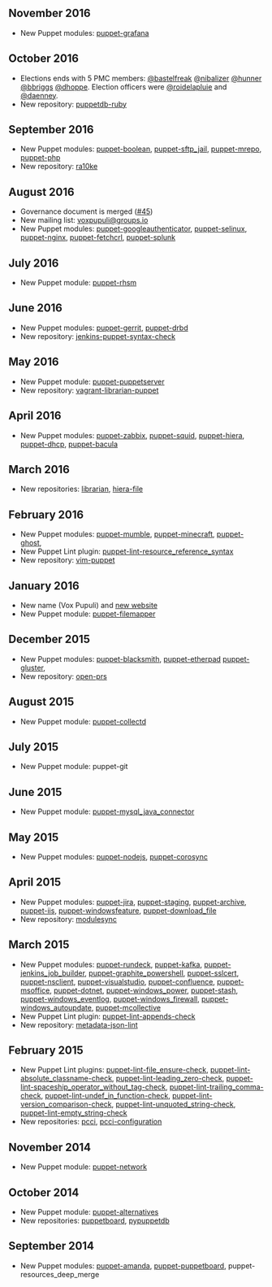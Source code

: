 ## November 2016

* New Puppet modules: [puppet-grafana][puppet-grafana]

## October 2016

* Elections ends with 5 PMC members: [@bastelfreak][bastelfreak] [@nibalizer][nibalizer] [@hunner][hunner] [@bbriggs][bbriggs]
  [@dhoppe][dhoppe]. Election officers were [@roidelapluie][roidelapluie] and [@daenney][daenney].
* New repository: [puppetdb-ruby][puppetdb-ruby]


## September 2016

* New Puppet modules: [puppet-boolean][puppet-boolean], [puppet-sftp_jail][puppet-sftp_jail], [puppet-mrepo][puppet-mrepo], [puppet-php][puppet-php]
* New repository: [ra10ke][ra10ke]


## August 2016

* Governance document is merged ([#45][issue45])
* New mailing list: [voxpupuli@groups.io][voxpupuli@groups.io]
* New Puppet modules: [puppet-googleauthenticator][puppet-googleauthenticator], [puppet-selinux][puppet-selinux], [puppet-nginx][puppet-nginx],
  [puppet-fetchcrl][puppet-fetchcrl], [puppet-splunk][puppet-splunk]

## July 2016

* New Puppet module: [puppet-rhsm][puppet-rhsm]


## June 2016

* New Puppet modules: [puppet-gerrit][puppet-gerrit], [puppet-drbd][puppet-drbd]
* New repository: [jenkins-puppet-syntax-check][jenkins-puppet-syntax-check]


## May 2016

* New Puppet module: [puppet-puppetserver][puppet-puppetserver]
* New repository: [vagrant-librarian-puppet][vagrant-librarian-puppet]


## April 2016

* New Puppet modules: [puppet-zabbix][puppet-zabbix], [puppet-squid][puppet-squid], [puppet-hiera][puppet-hiera],
  [puppet-dhcp][puppet-dhcp], [puppet-bacula][puppet-bacula]


## March 2016

* New repositories: [librarian][librarian], [hiera-file][hiera-file]


## February 2016

* New Puppet modules: [puppet-mumble][puppet-mumble], [puppet-minecraft][puppet-minecraft], [puppet-ghost][puppet-ghost],
* New Puppet Lint plugin: [puppet-lint-resource_reference_syntax][puppet-lint-resource_reference_syntax]
* New repository: [vim-puppet][vim-puppet]


## January 2016

* New name (Vox Pupuli) and [new website][voxpupuli.org]
* New Puppet module: [puppet-filemapper][puppet-filemapper]


## December 2015

* New Puppet modules: [puppet-blacksmith][puppet-blacksmith], [puppet-etherpad][puppet-etherpad]
  [puppet-gluster][puppet-gluster],
* New repository: [open-prs][open-prs]


## August 2015

* New Puppet module: [puppet-collectd][puppet-collectd]


## July 2015

* New Puppet module: puppet-git


## June 2015

* New Puppet module: [puppet-mysql_java_connector][puppet-mysql_java_connector]


## May 2015

* New Puppet modules: [puppet-nodejs][puppet-nodejs], [puppet-corosync][puppet-corosync]


## April 2015

* New Puppet modules: [puppet-jira][puppet-jira], [puppet-staging][puppet-staging], [puppet-archive][puppet-archive], [puppet-iis][puppet-iis],
  [puppet-windowsfeature][puppet-windowsfeature], [puppet-download_file][puppet-download_file]
* New repository: [modulesync][modulesync]


## March 2015

* New Puppet modules: [puppet-rundeck][puppet-rundeck], [puppet-kafka][puppet-kafka], [puppet-jenkins_job_builder][puppet-jenkins_job_builder],
  [puppet-graphite_powershell][puppet-graphite_powershell], [puppet-sslcert][puppet-sslcert], [puppet-nsclient][puppet-nsclient],
  [puppet-visualstudio][puppet-visualstudio], [puppet-confluence][puppet-confluence], [puppet-msoffice][puppet-msoffice], [puppet-dotnet][puppet-dotnet],
  [puppet-windows_power][puppet-windows_power], [puppet-stash][puppet-stash], [puppet-windows_eventlog][puppet-windows_eventlog],
  [puppet-windows_firewall][puppet-windows_firewall], [puppet-windows_autoupdate][puppet-windows_autoupdate], [puppet-mcollective][puppet-mcollective]
* New Puppet Lint plugin: [puppet-lint-appends-check][puppet-lint-appends-check]
* New repository: [metadata-json-lint][metadata-json-lint]


## February 2015

* New Puppet Lint plugins: [puppet-lint-file_ensure-check][puppet-lint-file_ensure-check],
  [puppet-lint-absolute_classname-check][puppet-lint-absolute_classname-check], [puppet-lint-leading_zero-check][puppet-lint-leading_zero-check],
  [puppet-lint-spaceship_operator_without_tag-check][puppet-lint-spaceship_operator_without_tag-check],
  [puppet-lint-trailing_comma-check][puppet-lint-trailing_comma-check], [puppet-lint-undef_in_function-check][puppet-lint-undef_in_function-check],
  [puppet-lint-version_comparison-check][puppet-lint-version_comparison-check], [puppet-lint-unquoted_string-check][puppet-lint-unquoted_string-check],
  [puppet-lint-empty_string-check][puppet-lint-empty_string-check]
* New repositories: [pcci][pcci], [pcci-configuration][pcci-configuration]


## November 2014

* New Puppet module: [puppet-network][puppet-network]


## October 2014

* New Puppet module: [puppet-alternatives][puppet-alternatives]
* New repositories: [puppetboard][puppetboard], [pypuppetdb][pypuppetdb]


## September 2014

* New Puppet modules: [puppet-amanda][puppet-amanda], [puppet-puppetboard][puppet-puppetboard],
  puppet-resources_deep_merge

<!-- Links -->

[bastelfreak]:https://github.com/bastelfreak
[bbriggs]:https://github.com/bbriggs
[daenney]:https://github.com/daenney
[dhoppe]:https://github.com/dhoppe
[hiera-file]:https://github.com/voxpupuli/hiera-file
[hunner]:https://github.com/hunner
[issue45]:https://github.com/voxpupuli/plumbing/pull/45
[jenkins-puppet-syntax-check]:https://github.com/voxpupuli/jenkins-puppet-syntax-check
[librarian]:https://github.com/voxpupuli/librarian
[metadata-json-lint]:https://github.com/voxpupuli/metadata-json-lint
[modulesync]:https://github.com/voxpupuli/modulesync
[nibalizer]:https://github.com/nibalizer
[open-prs]:https://github.com/voxpupuli/open-prs
[pcci-configuration]:https://github.com/voxpupuli/pcci-configuration
[pcci]:https://github.com/voxpupuli/pcci
[puppet-alternatives]:https://github.com/voxpupuli/puppet-alternatives
[puppet-amanda]:https://github.com/voxpupuli/puppet-amanda
[puppet-archive]:https://github.com/voxpupuli/puppet-archive
[puppet-bacula]:https://github.com/voxpupuli/puppet-bacula
[puppet-blacksmith]:https://github.com/voxpupuli/puppet-blacksmith
[puppet-boolean]:https://github.com/voxpupuli/puppet-boolean
[puppet-collectd]:https://github.com/voxpupuli/puppet-collectd
[puppet-confluence]:https://github.com/voxpupuli/puppet-confluence
[puppet-corosync]:https://github.com/voxpupuli/puppet-corosync
[puppet-dhcp]:https://github.com/voxpupuli/puppet-dhcp
[puppet-dotnet]:https://github.com/voxpupuli/puppet-dotnet
[puppet-download_file]:https://github.com/voxpupuli/puppet-download_file
[puppet-drbd]:https://github.com/voxpupuli/puppet-drbd
[puppet-etherpad]:https://github.com/voxpupuli/puppet-etherpad
[puppet-fetchcrl]:https://github.com/voxpupuli/puppet-fetchcrl
[puppet-filemapper]:https://github.com/voxpupuli/puppet-filemapper
[puppet-gerrit]:https://github.com/voxpupuli/puppet-gerrit
[puppet-ghost]:https://github.com/voxpupuli/puppet-ghost
[puppet-gluster]:https://github.com/voxpupuli/puppet-gluster
[puppet-googleauthenticator]:https://github.com/voxpupuli/puppet-googleauthenticator
[puppet-grafana]:https://github.com/voxpupuli/puppet-grafana
[puppet-graphite_powershell]:https://github.com/voxpupuli/puppet-graphite_powershell
[puppet-hiera]:https://github.com/voxpupuli/puppet-hiera
[puppet-iis]:https://github.com/voxpupuli/puppet-iis
[puppet-jenkins_job_builder]:https://github.com/voxpupuli/puppet-jenkins_job_builder
[puppet-jira]:https://github.com/voxpupuli/puppet-jira
[puppet-kafka]:https://github.com/voxpupuli/puppet-kafka
[puppet-lint-absolute_classname-check]:https://github.com/voxpupuli/puppet-lint-absolute_classname-check
[puppet-lint-appends-check]:https://github.com/voxpupuli/puppet-lint-appends-check
[puppet-lint-empty_string-check]:https://github.com/voxpupuli/puppet-lint-empty_string-check
[puppet-lint-file_ensure-check]:https://github.com/voxpupuli/puppet-lint-file_ensure-check
[puppet-lint-leading_zero-check]:https://github.com/voxpupuli/puppet-lint-leading_zero-check
[puppet-lint-resource_reference_syntax]:https://github.com/voxpupuli/puppet-lint-resource_reference_syntax
[puppet-lint-spaceship_operator_without_tag-check]:https://github.com/voxpupuli/puppet-lint-spaceship_operator_without_tag-check
[puppet-lint-trailing_comma-check]:https://github.com/voxpupuli/puppet-lint-trailing_comma-check
[puppet-lint-undef_in_function-check]:https://github.com/voxpupuli/puppet-lint-undef_in_function-check
[puppet-lint-unquoted_string-check]:https://github.com/voxpupuli/puppet-lint-unquoted_string-check
[puppet-lint-version_comparison-check]:https://github.com/voxpupuli/puppet-lint-version_comparison-check
[puppet-mcollective]:https://github.com/voxpupuli/puppet-mcollective
[puppet-minecraft]:https://github.com/voxpupuli/puppet-minecraft
[puppet-mrepo]:https://github.com/voxpupuli/puppet-mrepo
[puppet-msoffice]:https://github.com/voxpupuli/puppet-msoffice
[puppet-mumble]:https://github.com/voxpupuli/puppet-mumble
[puppet-mysql_java_connector]:https://github.com/voxpupuli/puppet-mysql_java_connector
[puppet-network]:https://github.com/voxpupuli/puppet-network
[puppet-nginx]:https://github.com/voxpupuli/puppet-nginx
[puppet-nodejs]:https://github.com/voxpupuli/puppet-nodejs
[puppet-nsclient]:https://github.com/voxpupuli/puppet-nsclient
[puppet-php]:https://github.com/voxpupuli/puppet-php
[puppet-puppetboard]:https://github.com/voxpupuli/puppet-puppetboard
[puppet-puppetserver]:https://github.com/voxpupuli/puppet-puppetserver
[puppet-rhsm]:https://github.com/voxpupuli/puppet-rhsm
[puppet-rundeck]:https://github.com/voxpupuli/puppet-rundeck
[puppet-selinux]:https://github.com/voxpupuli/puppet-selinux
[puppet-sftp_jail]:https://github.com/voxpupuli/puppet-sftp_jail
[puppet-splunk]:https://github.com/voxpupuli/puppet-splunk
[puppet-squid]:https://github.com/voxpupuli/puppet-squid
[puppet-sslcert]:https://github.com/voxpupuli/puppet-sslcert
[puppet-staging]:https://github.com/voxpupuli/puppet-staging
[puppet-stash]:https://github.com/voxpupuli/puppet-stash
[puppet-visualstudio]:https://github.com/voxpupuli/puppet-visualstudio
[puppet-windows_autoupdate]:https://github.com/voxpupuli/puppet-windows_autoupdate
[puppet-windows_eventlog]:https://github.com/voxpupuli/puppet-windows_eventlog
[puppet-windows_firewall]:https://github.com/voxpupuli/puppet-windows_firewall
[puppet-windows_power]:https://github.com/voxpupuli/puppet-windows_power
[puppet-windowsfeature]:https://github.com/voxpupuli/puppet-windowsfeature
[puppet-zabbix]:https://github.com/voxpupuli/puppet-zabbix
[puppetboard]:https://github.com/voxpupuli/puppetboard
[puppetdb-ruby]:https://github.com/voxpupuli/puppetdb-ruby
[pypuppetdb]:https://github.com/voxpupuli/pypuppetdb
[ra10ke]:https://github.com/voxpupuli/ra10ke
[roidelapluie]:https://github.com/roidelapluie
[vagrant-librarian-puppet]:https://github.com/voxpupuli/vagrant-librarian-puppet
[vim-puppet]:https://github.com/voxpupuli/vim-puppet
[voxpupuli.org]:https://voxpupuli.org
[voxpupuli@groups.io]:https://groups.io/g/voxpupuli

